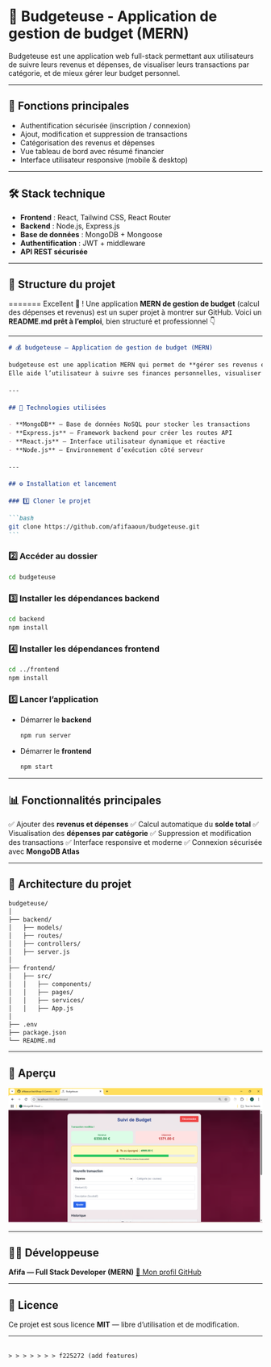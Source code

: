 # 💸 Budgeteuse - Application de gestion de budget (MERN)

Budgeteuse est une application web full-stack permettant aux utilisateurs de suivre leurs revenus et dépenses, de visualiser leurs transactions par catégorie, et de mieux gérer leur budget personnel.

---

## 🚀 Fonctions principales

- Authentification sécurisée (inscription / connexion)
- Ajout, modification et suppression de transactions
- Catégorisation des revenus et dépenses
- Vue tableau de bord avec résumé financier
- Interface utilisateur responsive (mobile & desktop)

---

## 🛠️ Stack technique

- **Frontend** : React, Tailwind CSS, React Router
- **Backend** : Node.js, Express.js
- **Base de données** : MongoDB + Mongoose
- **Authentification** : JWT + middleware
- **API REST sécurisée**

---

## 📁 Structure du projet

=======
Excellent 🌟 ! Une application **MERN de gestion de budget** (calcul des dépenses et revenus) est un super projet à montrer sur GitHub.
Voici un **README.md prêt à l’emploi**, bien structuré et professionnel 👇

---

````markdown
# 💰 budgeteuse — Application de gestion de budget (MERN)

budgeteuse est une application MERN qui permet de **gérer ses revenus et dépenses** facilement.  
Elle aide l’utilisateur à suivre ses finances personnelles, visualiser son solde disponible et analyser ses habitudes de dépense grâce à une interface claire et intuitive.

---

## 🚀 Technologies utilisées

- **MongoDB** — Base de données NoSQL pour stocker les transactions
- **Express.js** — Framework backend pour créer les routes API
- **React.js** — Interface utilisateur dynamique et réactive
- **Node.js** — Environnement d’exécution côté serveur

---

## ⚙️ Installation et lancement

### 1️⃣ Cloner le projet

```bash
git clone https://github.com/afifaaoun/budgeteuse.git
```
````

### 2️⃣ Accéder au dossier

```bash
cd budgeteuse
```

### 3️⃣ Installer les dépendances backend

```bash
cd backend
npm install
```

### 4️⃣ Installer les dépendances frontend

```bash
cd ../frontend
npm install
```

### 5️⃣ Lancer l’application

- Démarrer le **backend**

  ```bash
  npm run server
  ```

- Démarrer le **frontend**

  ```bash
  npm start
  ```

---

## 📊 Fonctionnalités principales

✅ Ajouter des **revenus et dépenses**
✅ Calcul automatique du **solde total**
✅ Visualisation des **dépenses par catégorie**
✅ Suppression et modification des transactions
✅ Interface responsive et moderne
✅ Connexion sécurisée avec **MongoDB Atlas**

---

## 🧠 Architecture du projet

```
budgeteuse/
│
├── backend/
│   ├── models/
│   ├── routes/
│   ├── controllers/
│   ├── server.js
│
├── frontend/
│   ├── src/
│   │   ├── components/
│   │   ├── pages/
│   │   ├── services/
│   │   ├── App.js
│
├── .env
├── package.json
└── README.md
```

---

## 📸 Aperçu

![Aperçu du tableau de bord](./front/public/screenshot.webp)

---

## 👩‍💻 Développeuse

**Afifa — Full Stack Developer (MERN)**
[💼 Mon profil GitHub](https://github.com/afifaaoun)

---

## 📄 Licence

Ce projet est sous licence **MIT** — libre d’utilisation et de modification.



---


```

> > > > > > > f225272 (add features)

